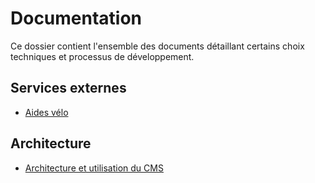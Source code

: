 # Documentation

Ce dossier contient l'ensemble des documents détaillant certains choix
techniques et processus de développement.

## Services externes

- [Aides vélo](./aides-velo.md)

## Architecture

- [Architecture et utilisation du CMS](./cms.md)
